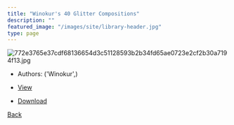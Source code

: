 ```yaml
---
title: "Winokur's 40 Glitter Compositions"
description: ""
featured_image: "/images/site/library-header.jpg"
type: page
---
```


![772e3765e37cdf68136654d3c51128593b2b34fd65ae0723e2cf2b30a7194f13.jpg](https://drive.google.com/uc?export=view&id=1Ml0WI_zyyUBKhtzA6TV0yE_ACURsxcAu)
* Authors: ('Winokur',)
* <a href="https://drive.google.com/uc?export=view&id=1MteMrh-FA_aTipV_ea2vhskB2mHRC0xU" target="_blank">View</a>

* [Download](https://drive.google.com/uc?export=download&id=1MteMrh-FA_aTipV_ea2vhskB2mHRC0xU)

[Back](/library/)
